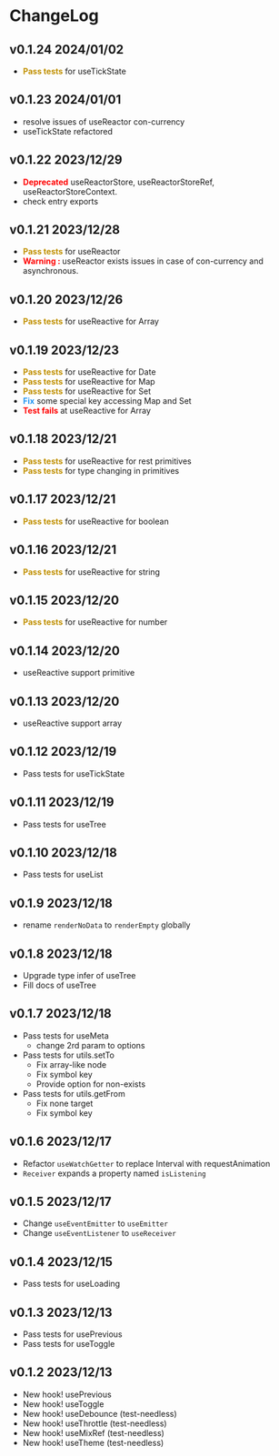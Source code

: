 # ChangeLog

## v0.1.24 2024/01/02

- **<font color="#c09000">Pass tests</font>** for useTickState

## v0.1.23 2024/01/01

- resolve issues of useReactor con-currency
- useTickState refactored

## v0.1.22 2023/12/29

- **<font color="red">Deprecated</font>** useReactorStore, useReactorStoreRef, useReactorStoreContext.
- check entry exports

## v0.1.21 2023/12/28

- **<font color="#c09000">Pass tests</font>** for useReactor
- **<font color="red">Warning : </font>** useReactor exists issues in case of con-currency and asynchronous.

## v0.1.20 2023/12/26

- **<font color="#c09000">Pass tests</font>** for useReactive for Array

## v0.1.19 2023/12/23

- **<font color="#c09000">Pass tests</font>** for useReactive for Date
- **<font color="#c09000">Pass tests</font>** for useReactive for Map
- **<font color="#c09000">Pass tests</font>** for useReactive for Set
- **<font color="#2196f3">Fix</font>** some special key accessing Map and Set
- **<font color="red">Test fails</font>** at useReactive for Array

## v0.1.18 2023/12/21

- **<font color="#c09000">Pass tests</font>** for useReactive for rest primitives
- **<font color="#c09000">Pass tests</font>** for type changing in primitives

## v0.1.17 2023/12/21

- **<font color="#c09000">Pass tests</font>** for useReactive for boolean

## v0.1.16 2023/12/21

- **<font color="#c09000">Pass tests</font>** for useReactive for string

## v0.1.15 2023/12/20

- **<font color="#c09000">Pass tests</font>** for useReactive for number

## v0.1.14 2023/12/20

- useReactive support primitive

## v0.1.13 2023/12/20

- useReactive support array

## v0.1.12 2023/12/19

- Pass tests for useTickState

## v0.1.11 2023/12/19

- Pass tests for useTree

## v0.1.10 2023/12/18

- Pass tests for useList

## v0.1.9 2023/12/18

- rename `renderNoData` to `renderEmpty` globally

## v0.1.8 2023/12/18

- Upgrade type infer of useTree
- Fill docs of useTree

## v0.1.7 2023/12/18

- Pass tests for useMeta
  - change 2rd param to options
- Pass tests for utils.setTo
  - Fix array-like node
  - Fix symbol key
  - Provide option for non-exists
- Pass tests for utils.getFrom
  - Fix none target
  - Fix symbol key

## v0.1.6 2023/12/17

- Refactor `useWatchGetter` to replace Interval with requestAnimation
- `Receiver` expands a property named `isListening`

## v0.1.5 2023/12/17

- Change `useEventEmitter` to `useEmitter`
- Change `useEventListener` to `useReceiver`

## v0.1.4 2023/12/15

- Pass tests for useLoading

## v0.1.3 2023/12/13

- Pass tests for usePrevious
- Pass tests for useToggle

## v0.1.2 2023/12/13

- New hook! usePrevious
- New hook! useToggle
- New hook! useDebounce (test-needless)
- New hook! useThrottle (test-needless)
- New hook! useMixRef (test-needless)
- New hook! useTheme (test-needless)
